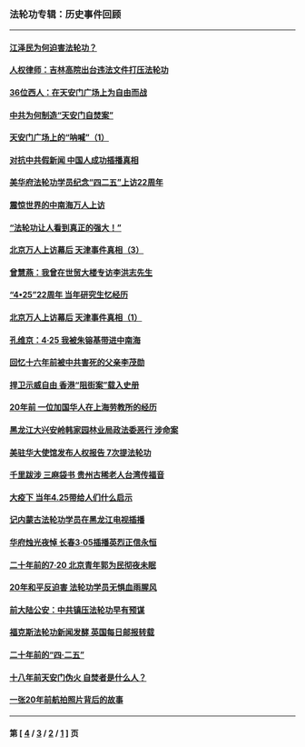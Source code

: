 ### 法轮功专辑：历史事件回顾
---
#### [江泽民为何迫害法轮功？](../../pages/nf5793/n13876324.md?02180430) 
#### [人权律师：吉林高院出台违法文件打压法轮功](../../pages/nf5793/n13825665.md?02180430) 
#### [36位西人：在天安门广场上为自由而战](../../pages/nf5793/n13390029.md?02180430) 
#### [中共为何制造“天安门自焚案”](../../pages/nf5793/n13183270.md?02180430) 
#### [天安门广场上的“呐喊”（1）](../../pages/nf5793/n13105277.md?02180430) 
#### [对抗中共假新闻 中国人成功插播真相](../../pages/nf5793/n12910618.md?02180430) 
#### [美华府法轮功学员纪念“四二五”上访22周年](../../pages/nf5793/n12904445.md?02180430) 
#### [震惊世界的中南海万人上访](../../pages/nf5793/n12903976.md?02180430) 
#### [“法轮功让人看到真正的强大！”](../../pages/nf5793/n12903195.md?02180430) 
#### [北京万人上访幕后 天津事件真相（3）](../../pages/nf5793/n12902807.md?02180430) 
#### [曾慧燕：我曾在世贸大楼专访李洪志先生](../../pages/nf5793/n12898729.md?02180430) 
#### [“4•25”22周年 当年研究生忆经历](../../pages/nf5793/n12894152.md?02180430) 
#### [北京万人上访幕后 天津事件真相（1）](../../pages/nf5793/n12885174.md?02180430) 
#### [孔维京：4·25 我被朱镕基带进中南海](../../pages/nf5793/n12864987.md?02180430) 
#### [回忆十六年前被中共害死的父亲李茂勋](../../pages/nf5793/n12880270.md?02180430) 
#### [捍卫示威自由 香港“阻街案”载入史册](../../pages/nf5793/n12811245.md?02180430) 
#### [20年前 一位加国华人在上海劳教所的经历](../../pages/nf5793/n12707932.md?02180430) 
#### [黑龙江大兴安岭韩家园林业局政法委恶行 涉命案](../../pages/nf5793/n12622815.md?02180430) 
#### [美驻华大使馆发布人权报告 7次提法轮功](../../pages/nf5793/n12520541.md?02180430) 
#### [千里跋涉 三麻袋书 贵州古稀老人台湾传福音](../../pages/nf5793/n12198750.md?02180430) 
#### [大疫下 当年4.25带给人们什么启示](../../pages/nf5793/n12058565.md?02180430) 
#### [记内蒙古法轮功学员在黑龙江电视插播](../../pages/nf5793/n11699194.md?02180430) 
#### [华府烛光夜悼 长春3·05插播英烈正信永恒](../../pages/nf5793/n11397432.md?02180430) 
#### [二十年前的7·20 北京青年郭为民彻夜未眠](../../pages/nf5793/n11354195.md?02180430) 
#### [20年和平反迫害 法轮功学员无惧血雨腥风](../../pages/nf5793/n11348279.md?02180430) 
#### [前大陆公安：中共镇压法轮功早有预谋](../../pages/nf5793/n11352168.md?02180430) 
#### [福克斯法轮功新闻发酵  英国每日邮报转载](../../pages/nf5793/n11285952.md?02180430) 
#### [二十年前的“四·二五”](../../pages/nf5793/n11207639.md?02180430) 
#### [十八年前天安门伪火 自焚者是什么人？](../../pages/nf5793/n10996556.md?02180430) 
#### [一张20年前航拍照片背后的故事](../../pages/nf5793/n10693797.md?02180430) 

---
#### 第 [ [4](./4.md?02180430) / [3](./3.md?02180430) / [2](./2.md?02180430) / [1](./1.md?02180430) ] 页
